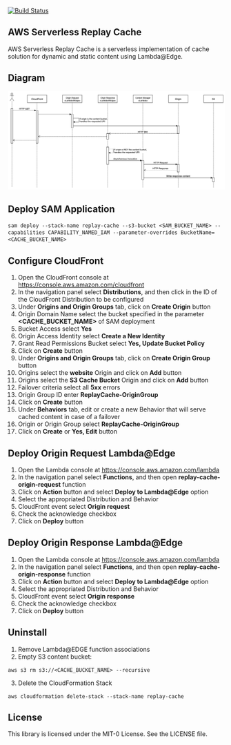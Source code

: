 [![Build Status](https://travis-ci.org/aws-samples/aws-serverless-replay-cache.svg?branch=master)](https://travis-ci.org/aws-samples/aws-serverless-replay-cache)

## AWS Serverless Replay Cache
AWS Serverless Replay Cache is a serverless implementation of cache solution for dynamic and static content using Lambda@Edge.


## Diagram
![Sequence Diagram](sequence-diagram.png)


## Deploy SAM Application
```
sam deploy --stack-name replay-cache --s3-bucket <SAM_BUCKET_NAME> --capabilities CAPABILITY_NAMED_IAM --parameter-overrides BucketName=<CACHE_BUCKET_NAME>
```

## Configure CloudFront
1. Open the CloudFront console at https://console.aws.amazon.com/cloudfront
4. In the navigation panel select **Distributions**, and then click in the ID of the CloudFront Distribution to be configured
5. Under **Origins and Origin Groups** tab, click on **Create Origin** button
6. Origin Domain Name select the bucket specified in the parameter **<CACHE_BUCKET_NAME>** of SAM deployment
7. Bucket Access select **Yes**
8. Origin Access Identity select **Create a New Identity**
9. Grant Read Permissions Bucket select **Yes, Update Bucket Policy**
10. Click on **Create** button
11. Under **Origins and Origin Groups** tab, click on **Create Origin Group** button
12. Origins select the **website** Origin and click on **Add** button
13. Origins select the **S3 Cache Bucket** Origin and click on **Add** button
14. Failover criteria select all **5xx** errors
15. Origin Group ID enter **ReplayCache-OriginGroup**
16. Click on **Create** button
17. Under **Behaviors** tab, edit or create a new Behavior that will serve cached content in case of a failover
18. Origin or Origin Group select **ReplayCache-OriginGroup**
19. Click on **Create** or **Yes, Edit** button


## Deploy Origin Request Lambda@Edge
1. Open the Lambda console at https://console.aws.amazon.com/lambda
2. In the navigation panel select **Functions**, and then open **replay-cache-origin-request** function
3. Click on **Action** button and select **Deploy to Lambda@Edge** option
4. Select the appropriated Distribution and Behavior
5. CloudFront event select **Origin request**
6. Check the acknowledge checkbox
7. Click on **Deploy** button


## Deploy Origin Response Lambda@Edge
1. Open the Lambda console at https://console.aws.amazon.com/lambda
2. In the navigation panel select **Functions**, and then open **replay-cache-origin-response** function
3. Click on **Action** button and select **Deploy to Lambda@Edge** option
4. Select the appropriated Distribution and Behavior
5. CloudFront event select **Origin response**
6. Check the acknowledge checkbox
7. Click on **Deploy** button


## Uninstall
1. Remove Lambda@EDGE function associations
2. Empty S3 content bucket:
```
aws s3 rm s3://<CACHE_BUCKET_NAME> --recursive
```
3. Delete the CloudFormation Stack
```
aws cloudformation delete-stack --stack-name replay-cache
```

## License
This library is licensed under the MIT-0 License. See the LICENSE file.
